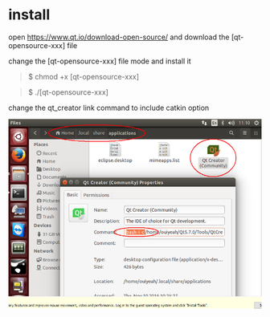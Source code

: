 # install

open <https://www.qt.io/download-open-source/> and download the [qt-opensource-xxx] file

change the [qt-opensource-xxx] file mode and install it

>$ chmod +x [qt-opensource-xxx]

>$ ./[qt-opensource-xxx]

change the qt_creator link command to include catkin option

![qt_catkin](https://raw.githubusercontent.com/ouiyeah/qt_creator/master/img/qt_catkin.png "qt_catkin")
